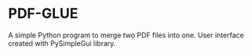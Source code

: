 # PDF-GLUE

A simple Python program to merge two PDF files into one. 
User interface created with PySimpleGui library. 
